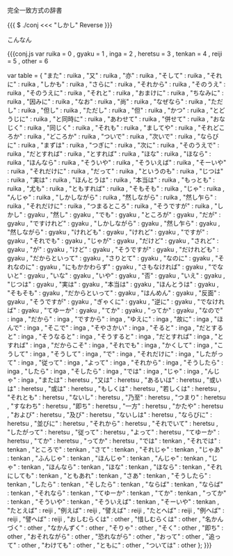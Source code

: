 完全一致方式の辞書

{{{
$ ./conj <<< "しかし"
Reverse
}}}

こんなん

{{{conj.js
var ruika = 0
  , gyaku = 1
	, inga  = 2
	, heretsu = 3
	, tenkan  = 4
	, reiji = 5
	, other = 6

var table = {
    "また" : ruika
  , "又" : ruika
  , "亦" : ruika
  , "そして" : ruika
  , "それに" : ruika
  , "しかも" : ruika
  , "さらに" : ruika
  , "それから" : ruika
  , "そのうえ" : ruika
  , "そのうえに" : ruika
  , "それと" : ruika
  , "おまけに" : ruika
  , "ちなみに" : ruika
  , "因みに" : ruika
  , "なお" : ruika
  , "尚" : ruika
  , "なぜなら" : ruika
  , "ただし" : ruika
  , "但し" : ruika
  , "ただし" : ruika
  , "但" : ruika
  , "かつ" : ruika
  , "とどうじに" : ruika
  , "と同時に" : ruika
  , "あわせて" : ruika
  , "併せて" : ruika
  , "おなじく" : ruika
  , "同じく" : ruika
  , "それも" : ruika
  , "ましてや" : ruika
  , "それどころか" : ruika
  , "どころか" : ruika
  , "ついで" : ruika
  , "次いで" : ruika
  , "ならびに" : ruika
  , "まずは" : ruika
  , "つぎに" : ruika
  , "次に" : ruika
  , "そのうえで" : ruika
  , "だとすれば" : ruika
  , "とすれば" : ruika
  , "ほな" : ruika
  , "ほなら" : ruika
  , "ほんなら" : ruika
  , "そういや" : ruika
  , "そういえば" : ruika
  , "そーいや" : ruika
  , "それだけに" : ruika
  , "だって" : ruika
  , "というのも" : ruika
  , "じつは" : ruika
  , "実は" : ruika
  , "ほんとうは" : ruika
  , "本当は" : ruika
  , "もっとも" : ruika
  , "尤も" : ruika
  , "ともすれば" : ruika
  , "そもそも" : ruika
  , "じゃ" : ruika
  , "んじゃ" : ruika
  , "しかしながら" : ruika
  , "然しながら" : ruika
  , "然し乍ら" : ruika
  , "それだけに" : ruika
  , "つまるところ" : ruika
  , "そうですが" : ruika
  , "しかし" : gyaku
  , "然し" : gyaku
  , "でも" : gyaku
  , "ところが" : gyaku
  , "だが" : gyaku
  , "ですけれど" : gyaku
  , "しかしながら" : gyaku
  , "然し乍ら" : gyaku
  , "然しながら" : gyaku
  , "けれども" : gyaku
  , "けれど" : gyaku
  , "ですが" : gyaku
  , "それでも" : gyaku
  , "じゃが" : gyaku
  , "だけど" : gyaku
  , "されど" : gyaku
  , "が" : gyaku
  , "けど" : gyaku
  , "そうですが" : gyaku
  , "だけれども" : gyaku
  , "だからといって" : gyaku
  , "さりとて" : gyaku
  , "なのに" : gyaku
  , "それなのに" : gyaku
  , "にもかかわらず" : gyaku
  , "さもなければ" : gyaku
  , "でないと" : gyaku
  , "いな" : gyaku
  , "いや" : gyaku
  , "否" : gyaku
  , "いえ" : gyaku
  , "じつは" : gyaku
  , "実は" : gyaku
  , "本当は" : gyaku
  , "ほんとうは" : gyaku
  , "そもそも" : gyaku
  , "だからといって" : gyaku
  , "はんめん" : gyaku
  , "反面" : gyaku
  , "そうですが" : gyaku
  , "ぎゃくに" : gyaku
  , "逆に" : gyaku
  , "でなければ" : gyaku
  , "てゆーか" : gyaku
  , "てか" : gyaku
  , "ってか" : gyaku
  , "なので" : inga
  , "だから" : inga
  , "ですから" : inga
  , "ゆえに" : inga
  , "故に" : inga
  , "ほんで" : inga
  , "そこで" : inga
  , "そやさかい" : inga
  , "そると" : inga
  , "だとすると" : inga
  , "そうなると" : inga
  , "そうすると" : inga
  , "だとすれば" : inga
  , "とすれば" : inga
  , "だからこそ" : inga
  , "それでも" : inga
  , "かくして" : inga
  , "こうして" : inga
  , "そうして" : inga
  , "で" : inga
  , "それだけに" : inga
  , "したがって" : inga
  , "従って" : inga
  , "よって" : inga
  , "それから" : inga
  , "そうしたら" : inga
  , "したら" : inga
  , "そしたら" : inga
  , "では" : inga
  , "じゃ" : inga
  , "んじゃ" : inga
  , "または" : heretsu
  , "又は" : heretsu
  , "あるいは" : heretsu
  , "或いは" : heretsu
  , "或は" : heretsu
  , "もしくは" : heretsu
  , "若しくは" : heretsu
  , "それとも" : heretsu
  , "ないし" : heretsu
  , "乃至" : heretsu
  , "つまり" : heretsu
  , "すなわち" : heretsu
  , "即ち" : heretsu
  , "一方" : heretsu
  , "かたや" : heretsu
  , "および" : heretsu
  , "及び" : heretsu
  , "ないしは" : heretsu
  , "ならびに" : heretsu
  , "並びに" : heretsu
  , "それから" : heretsu
  , "それでいて" : heretsu
  , "したがって" : heretsu
  , "従って" : heretsu
  , "よって" : heretsu
  , "てゆーか" : heretsu
  , "てか" : heretsu
  , "ってか" : heretsu
  , "では" : tenkan
  , "それでは" : tenkan
  , "ところで" : tenkan
  , "さて" : tenkan
  , "それじゃ" : tenkan
  , "じゃあ" : tenkan
  , "ふんじゃ" : tenkan
  , "ほんじゃ" : tenkan
  , "んじゃ" : tenkan
  , "じゃ" : tenkan
  , "ほんなら" : tenkan
  , "ほな" : tenkan
  , "ほなら" : tenkan
  , "それにしても" : tenkan
  , "ともあれ" : tenkan
  , "さあ" : tenkan
  , "そうしたら" : tenkan
  , "したら" : tenkan
  , "そしたら" : tenkan
  , "ならば" : tenkan
  , "ならば" : tenkan
  , "それなら" : tenkan
  , "てゆーか" : tenkan
  , "てか" : tenkan
  , "ってか" : tenkan
  , "そういや" : tenkan
  , "そういえば" : tenkan
  , "そーいや" : tenkan
  , "たとえば" : reiji
  , "例えば" : reiji
  , "譬えば" : reiji
  , "たとへば" : reiji
  , "例へば" : reiji
  , "譬へば" : reiji
  , "おしむらくは" : other
  , "惜しむらくは" : other
  , "名かんづく" : other
  , "なかんずく" : other
  , "そりゃ" : other
  , "そく" : other
  , "即ち" : other
  , "おそれながら" : other
  , "恐れながら" : other
  , "おって" : other
  , "追って" : other
  , "わけても" : other
  , "ともに" : other
  , "ついては" : other
};
}}}
